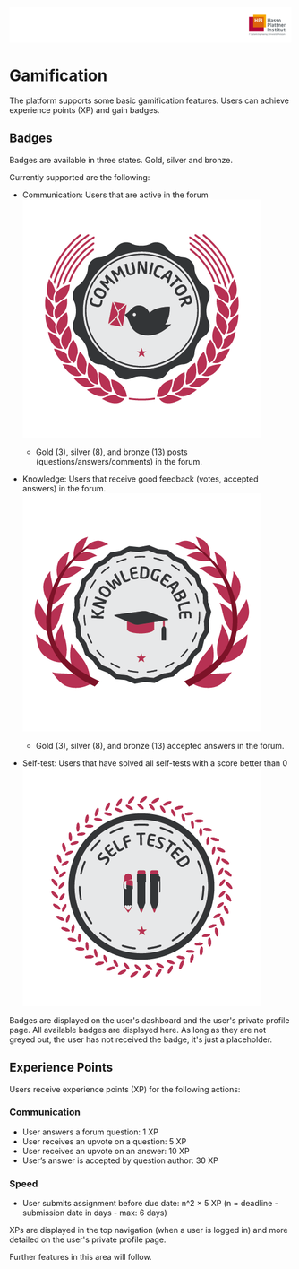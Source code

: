 ![HPI Logo](img/HPI_Logo.png)

# Gamification

The platform supports some basic gamification features. Users can achieve experience points (XP) and gain badges.

## Badges 

Badges are available in three states. Gold, silver and bronze.  

Currently supported are the following:

- Communication: Users that are active in the forum  
![communication badge](img\communicator_0.png)
   - 	Gold (3), silver (8), and bronze (13) posts (questions/answers/comments) in the forum.

- Knowledge: Users that receive good feedback (votes, accepted answers) in the forum.
![communication badge](img\knowledgeable_0.png)
   - 	Gold (3), silver (8), and bronze (13) accepted answers in the forum.
- Self-test: Users that have solved all self-tests with a score better than 0
![communication badge](img\self_tested_0.png)

Badges are displayed on the user's dashboard and the user's private profile page.
All available badges are displayed here. 
As long as they are not greyed out, the user has not received the badge, it's just a placeholder.


## Experience Points

Users receive experience points (XP) for the following actions:

### Communication

- User answers a forum question: 1 XP
- User receives an upvote on a question: 5 XP
- User receives an upvote on an answer: 10 XP
- User’s answer is accepted by question author: 30 XP

### Speed

- User submits assignment before due date: n^2 × 5 XP (n = deadline - submission date in days - max: 6 days) 



XPs are displayed in the top navigation (when a user is logged in) and more detailed on the user's private profile page.

Further features in this area will follow.